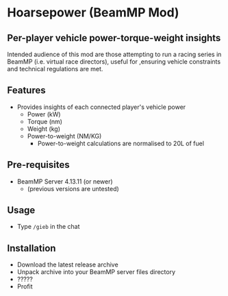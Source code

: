 # Hoarsepower (BeamMP Mod)
## Per-player vehicle power-torque-weight insights

Intended audience of this mod are those attempting to run a racing series in BeamMP (i.e. virtual race directors), useful for ,ensuring vehicle constraints and technical regulations are met.

## Features
- Provides insights of each connected player's vehicle power
  - Power (kW)
  - Torque (nm)
  - Weight (kg)
  - Power-to-weight (NM/KG)
    - Power-to-weight calculations are normalised to 20L of fuel

## Pre-requisites
- BeamMP Server 4.13.11 (or newer)
  - (previous versions are untested)

## Usage
- Type `/gieb` in the chat

## Installation
- Download the latest release archive
- Unpack archive into your BeamMP server files directory
- ?????
- Profit